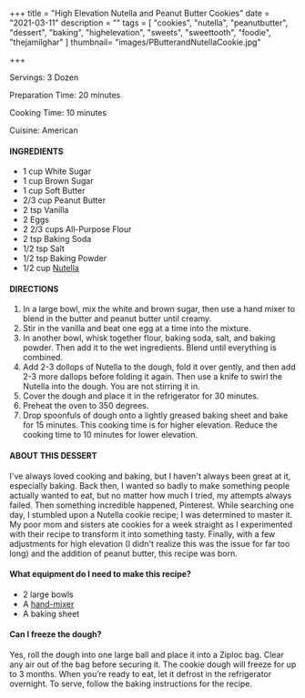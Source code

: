+++
title = "High Elevation Nutella and Peanut Butter Cookies"
date = "2021-03-11"
description = ""
tags = [
    "cookies",
    "nutella",
    "peanutbutter",
    "dessert",
    "baking",
    "highelevation",
    "sweets", 
    "sweettooth", 
    "foodie",
    "thejamilghar"
]
thumbnail= "images/PButterandNutellaCookie.jpg"

+++

Servings: 3 Dozen <!--more-->

Preparation Time: 20 minutes

Cooking Time: 10 minutes 

Cuisine: American  

#### INGREDIENTS 

* 1 cup White Sugar
* 1 cup Brown Sugar
* 1 cup Soft Butter
* 2/3 cup Peanut Butter 
* 2 tsp Vanilla
* 2 Eggs
* 2 2/3 cups All-Purpose Flour
* 2 tsp Baking Soda
* 1/2 tsp Salt
* 1/2 tsp Baking Powder
* 1/2 cup [Nutella](https://amzn.to/3vgU75p)

#### DIRECTIONS 

1. In a large bowl, mix the white and brown sugar, then use a hand mixer to blend in the butter and peanut butter until creamy.  
2. Stir in the vanilla and beat one egg at a time into the mixture.
3. In another bowl, whisk together flour, baking soda, salt, and baking powder. Then add it to the wet ingredients. Blend until everything is combined. 
4. Add 2-3 dollops of Nutella to the dough, fold it over gently, and then add 2-3 more dallops before folding it again. Then use a knife to swirl the Nutella into the dough. You are not stirring it in. 
5. Cover the dough and place it in the refrigerator for 30 minutes. 
6. Preheat the oven to 350 degrees. 
7. Drop spoonfuls of dough onto a lightly greased baking sheet and bake for 15 minutes. This cooking time is for higher elevation. Reduce the cooking time to 10 minutes for lower elevation. 

#### ABOUT THIS DESSERT  

I've always loved cooking and baking, but I haven't always been great at it, especially baking. Back then, I wanted so badly to make something people actually wanted to eat, but no matter how much I tried, my attempts always failed. Then something incredible happened, Pinterest. While searching one day, I stumbled upon a Nutella cookie recipe; I was determined to master it. My poor mom and sisters ate cookies for a week straight as I experimented with their recipe to transform it into something tasty. Finally, with a few adjustments for high elevation (I didn't realize this was the issue for far too long) and the addition of peanut butter, this recipe was born. 

#### What equipment do I need to make this recipe?

* 2 large bowls 
* A [hand-mixer](https://amzn.to/3bB2G3c)
* A baking sheet 

#### Can I freeze the dough? 

Yes, roll the dough into one large ball and place it into a Ziploc bag. Clear any air out of the bag before securing it. The cookie dough will freeze for up to 3 months. When you’re ready to eat, let it defrost in the refrigerator overnight. To serve, follow the baking instructions for the recipe.  
